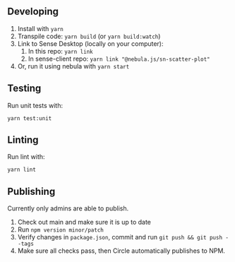 ## Developing

1. Install with `yarn`
1. Transpile code: `yarn build` (or `yarn build:watch`)
1. Link to Sense Desktop (locally on your computer):
   1. In this repo: `yarn link`
   1. In sense-client repo: `yarn link "@nebula.js/sn-scatter-plot"`
1. Or, run it using nebula with `yarn start`

## Testing

Run unit tests with:

`yarn test:unit`

## Linting

Run lint with:

`yarn lint`

## Publishing

Currently only admins are able to publish.

1. Check out main and make sure it is up to date
2. Run `npm version minor/patch`
3. Verify changes in `package.json`, commit and run `git push && git push --tags`
4. Make sure all checks pass, then Circle automatically publishes to NPM.
